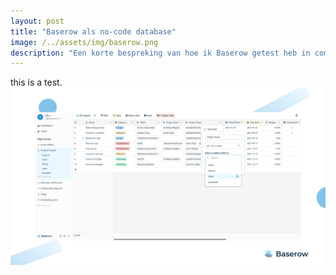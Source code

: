 ```yaml
---
layout: post
title: "Baserow als no-code database"
image: /../assets/img/baserow.png
description: "Een korte bespreking van hoe ik Baserow getest heb in combinatie met een project."
---
```


this is a test.
![baserow](/assets/img/baserow.png)
